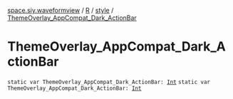 [space.siy.waveformview](../../index.md) / [R](../index.md) / [style](index.md) / [ThemeOverlay_AppCompat_Dark_ActionBar](./-theme-overlay_-app-compat_-dark_-action-bar.md)

# ThemeOverlay_AppCompat_Dark_ActionBar

`static var ThemeOverlay_AppCompat_Dark_ActionBar: `[`Int`](https://kotlinlang.org/api/latest/jvm/stdlib/kotlin/-int/index.html)
`static var ThemeOverlay_AppCompat_Dark_ActionBar: `[`Int`](https://kotlinlang.org/api/latest/jvm/stdlib/kotlin/-int/index.html)